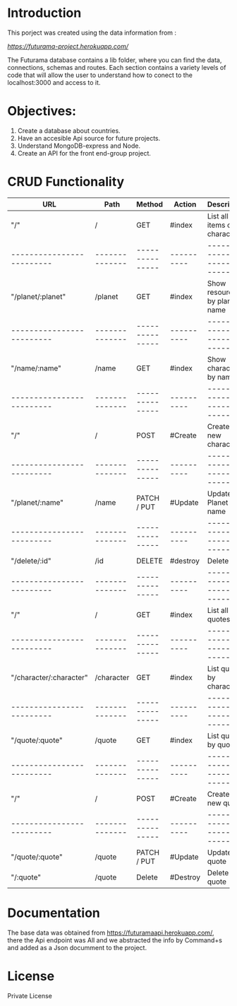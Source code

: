 # Introduction

This porject was created using the data information from : 

*https://futurama-project.herokuapp.com/*

The Futurama database contains a lib folder, where you can find the data, connections, schemas and routes. Each section contains a variety levels of code that will allow the user to understand how to conect to the localhost:3000 and access to it. 


# Objectives: 

1. Create a database about countries.
2. Have an accesible Api source for future projects.
3. Understand MongoDB-express and Node.
4. Create an API for the front end-group project.

# CRUD Functionality

|      URL                |  Path        |  Method       |   Action |   Description                 |
|-------------------------|--------------|---------------|----------|-------------------------------|
|       "/"               |   /          |   GET         |  #index  |  List all items of character  |
|-------------------------|--------------|---------------|----------|-------------------------------|
| "/planet/:planet"       |   /planet    |   GET         |  #index  | Show resources by planet name |
|-------------------------|--------------|---------------|----------|-------------------------------|
| "/name/:name"           |   /name      |   GET         |  #index  | Show character by name        |
|-------------------------|--------------|---------------|----------|-------------------------------|
|       "/"               |   /          |   POST        |  #Create | Create a new character        |
|-------------------------|--------------|---------------|----------|-------------------------------|
| "/planet/:name"         |   /name      |   PATCH / PUT |  #Update | Update Planet name            |
|-------------------------|--------------|---------------|----------|-------------------------------|
| "/delete/:id"           |   /id        |   DELETE      | #destroy | Delete by id                  |
|-------------------------|--------------|---------------|----------|-------------------------------|
|       "/"               |   /          |   GET         |  #index  | List all quotes               |
|-------------------------|--------------|---------------|----------|-------------------------------|
| "/character/:character" |   /character |   GET         |  #index  | List quotes by character      |
|-------------------------|--------------|---------------|----------|-------------------------------|
| "/quote/:quote"         |   /quote     |   GET         |  #index  | List quotes by quotes         |
|-------------------------|--------------|---------------|----------|-------------------------------|
|        "/"              |   /          |   POST        |  #Create | Create a new quote            |
|-------------------------|--------------|---------------|----------|-------------------------------|
| "/quote/:quote"         |   /quote     |   PATCH / PUT |  #Update | Update quote                  |
| "/:quote"               |   /quote     |   Delete      | #Destroy | Delete quote                  |


# Documentation

The base data was obtained from https://futuramaapi.herokuapp.com/, there the Api endpoint was All and we abstracted the info by Command+s and added as a Json documment to the project. 


# License

Private License

